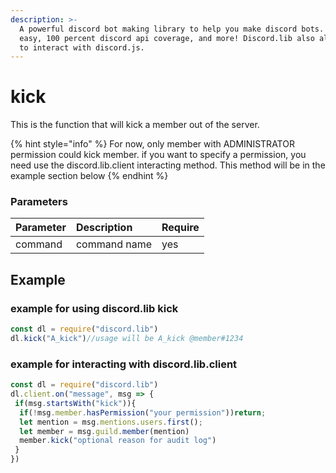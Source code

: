 ```yaml
---
description: >-
  A powerful discord bot making library to help you make discord bots. Super
  easy, 100 percent discord api coverage, and more! Discord.lib also allows you
  to interact with discord.js.
---
```


# kick

This is the function that will kick a member out of the server. 

{% hint style="info" %}
For now, only member with ADMINISTRATOR permission could kick member. if you want to specify a permission, you need use the discord.lib.client interacting method. This method will be in the example section below
{% endhint %}

### Parameters

| Parameter | Description | Require |
| :--- | :--- | :--- |
| command | command name | yes |

## Example

### example for using discord.lib kick

```javascript
const dl = require("discord.lib")
dl.kick("A_kick")//usage will be A_kick @member#1234
```

### example for interacting with discord.lib.client

```javascript
const dl = require("discord.lib")
dl.client.on("message", msg => {
 if(msg.startsWith("kick")){
  if(!msg.member.hasPermission("your permission"))return;
  let mention = msg.mentions.users.first();
  let member = msg.guild.member(mention)
  member.kick("optional reason for audit log")
 }
})
```


